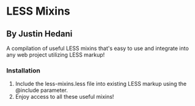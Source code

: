 #	LESS Mixins
##	By Justin Hedani

A compilation of useful LESS mixins that's easy to use and
integrate into any web project utilizing LESS markup!


### Installation

1.	Include the less-mixins.less file into existing
	LESS markup using the @include parameter.
2.	Enjoy access to all these useful mixins!
